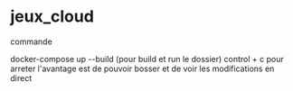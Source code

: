 # jeux_cloud

commande 

docker-compose up --build
(pour build et run le dossier)
control + c pour arreter 
l'avantage est de pouvoir bosser et de voir les modifications en direct
